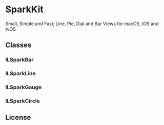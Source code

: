 
# SparkKit

Small, Simple and Fast; Line, Pie, Dial and Bar Views for macOS, iOS and tvOS

## Classes

### ILSparkBar

### ILSparkLine

### ILSparkGauge

### ILSparkCircle 

## License

